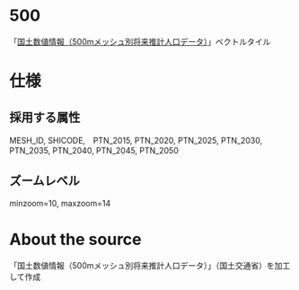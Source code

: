 # 500
「[国土数値情報（500mメッシュ別将来推計人口データ）](https://nlftp.mlit.go.jp/ksj/gml/datalist/KsjTmplt-mesh500h30.html)」ベクトルタイル

# 仕様
## 採用する属性
MESH_ID, SHICODE,　PTN_2015, PTN_2020, PTN_2025, PTN_2030, PTN_2035, PTN_2040, PTN_2045, PTN_2050

## ズームレベル
minzoom=10, maxzoom=14
 
# About the source
「国土数値情報（500mメッシュ別将来推計人口データ）」（国土交通省）を加工して作成
